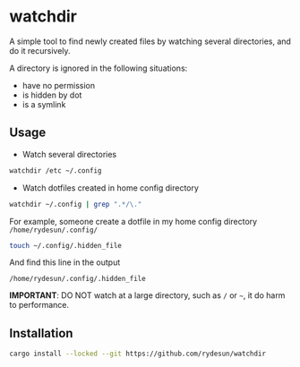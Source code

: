 # watchdir

A simple tool to find newly created files by watching several directories,
and do it recursively.

A directory is ignored in the following situations:

- have no permission
- is hidden by dot
- is a symlink

## Usage

- Watch several directories

```bash
watchdir /etc ~/.config
```

- Watch dotfiles created in home config directory

```bash
watchdir ~/.config | grep ".*/\."
```

For example, someone create a dotfile in my home config directory `/home/rydesun/.config/`

```bash
touch ~/.config/.hidden_file
```

And find this line in the output

```text
/home/rydesun/.config/.hidden_file
```

**IMPORTANT**: DO NOT watch at a large directory, such as `/` or `~`,
it do harm to performance.

## Installation

```bash
cargo install --locked --git https://github.com/rydesun/watchdir
```
